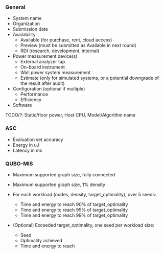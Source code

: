 ### General

- System name
- Organization
- Submission date
- Availability 
	- Available (for purchase, rent, cloud access)
	- Preview (must be submitted as Available in next round)
	- RDI (research, development, internal)
- Power measurement device(s)
	- External analyzer tap
	- On-board instrument
	- Wall power system measurement
	- Estimate (only for simulated systems, or a potential downgrade of the result after audit)
- Configuration (optional if multiple)
	- Performance
	- Efficiency
- Software

TODO/?: Static/floor power, Host CPU, Model/Algorithm name

### ASC

- Evaluation set accuracy
- Energy in uJ
- Latency in ms

### QUBO-MIS

- Maximum supported graph size, fully connected
- Maximum supported graph size, 1% density

- For each workload (nodes, density, target_optimality), over 5 seeds:
	- Time and energy to reach 90% of target_optimality
	- Time and energy to reach 95% of target_optimality
	- Time and energy to reach 99% of target_optimality

- (Optional) Exceeded target_optimality, one seed per workload size:
	- Seed
	- Optimality achieved
	- Time and energy to reach